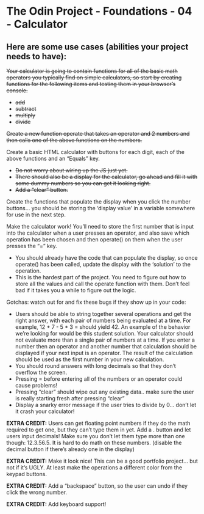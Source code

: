# The Odin Project - Foundations - 04 - Calculator



## Here are some use cases (abilities your project needs to have):

~~Your calculator is going to contain functions for all of the basic math operators you typically find on simple calculators, so start by creating functions for the following items and testing them in your browser’s console.~~

- ~~add~~
- ~~subtract~~
- ~~multiply~~
- ~~divide~~

~~Create a new function operate that takes an operator and 2 numbers and then calls one of the above functions on the numbers.~~

Create a basic HTML calculator with buttons for each digit, each of the above functions and an “Equals” key.

- ~~Do not worry about wiring up the JS just yet.~~
- ~~There should also be a display for the calculator, go ahead and fill it with some dummy numbers so you can get it looking right.~~
- ~~Add a “clear” button.~~

Create the functions that populate the display when you click the number buttons… you should be storing the ‘display value’ in a variable somewhere for use in the next step.

Make the calculator work! You’ll need to store the first number that is input into the calculator when a user presses an operator, and also save which operation has been chosen and then operate() on them when the user presses the “=” key.

- You should already have the code that can populate the display, so once operate() has been called, update the display with the ‘solution’ to the operation.
- This is the hardest part of the project. You need to figure out how to store all the values and call the operate function with them. Don’t feel bad if it takes you a while to figure out the logic.

Gotchas: watch out for and fix these bugs if they show up in your code:

- Users should be able to string together several operations and get the right answer, with each pair of numbers being evaluated at a time. For example, 12 + 7 - 5 * 3 = should yield 42. An example of the behavior we’re looking for would be this student solution. Your calculator should not evaluate more than a single pair of numbers at a time. If you enter a number then an operator and another number that calculation should be displayed if your next input is an operator. The result of the calculation should be used as the first number in your new calculation.
- You should round answers with long decimals so that they don’t overflow the screen.
- Pressing = before entering all of the numbers or an operator could cause problems!
- Pressing “clear” should wipe out any existing data.. make sure the user is really starting fresh after pressing “clear”
- Display a snarky error message if the user tries to divide by 0… don’t let it crash your calculator!

**EXTRA CREDIT:** Users can get floating point numbers if they do the math required to get one, but they can’t type them in yet. Add a . button and let users input decimals! Make sure you don’t let them type more than one though: 12.3.56.5. It is hard to do math on these numbers. (disable the decimal button if there’s already one in the display)

**EXTRA CREDIT:** Make it look nice! This can be a good portfolio project… but not if it’s UGLY. At least make the operations a different color from the keypad buttons.

**EXTRA CREDIT:** Add a “backspace” button, so the user can undo if they click the wrong number.

**EXTRA CREDIT:** Add keyboard support!

